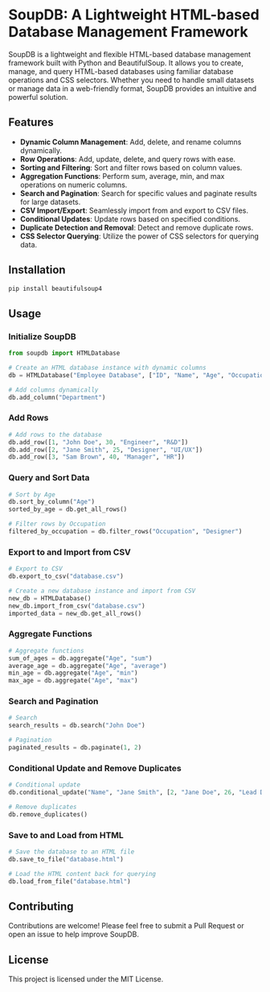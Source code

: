 # SoupDB: A Lightweight HTML-based Database Management Framework

SoupDB is a lightweight and flexible HTML-based database management framework built with Python and BeautifulSoup. It allows you to create, manage, and query HTML-based databases using familiar database operations and CSS selectors. Whether you need to handle small datasets or manage data in a web-friendly format, SoupDB provides an intuitive and powerful solution.

## Features
- **Dynamic Column Management**: Add, delete, and rename columns dynamically.
- **Row Operations**: Add, update, delete, and query rows with ease.
- **Sorting and Filtering**: Sort and filter rows based on column values.
- **Aggregation Functions**: Perform sum, average, min, and max operations on numeric columns.
- **Search and Pagination**: Search for specific values and paginate results for large datasets.
- **CSV Import/Export**: Seamlessly import from and export to CSV files.
- **Conditional Updates**: Update rows based on specified conditions.
- **Duplicate Detection and Removal**: Detect and remove duplicate rows.
- **CSS Selector Querying**: Utilize the power of CSS selectors for querying data.

## Installation

```bash
pip install beautifulsoup4
```

## Usage

### Initialize SoupDB
```python
from soupdb import HTMLDatabase

# Create an HTML database instance with dynamic columns
db = HTMLDatabase("Employee Database", ["ID", "Name", "Age", "Occupation"])

# Add columns dynamically
db.add_column("Department")
```

### Add Rows
```python
# Add rows to the database
db.add_row([1, "John Doe", 30, "Engineer", "R&D"])
db.add_row([2, "Jane Smith", 25, "Designer", "UI/UX"])
db.add_row([3, "Sam Brown", 40, "Manager", "HR"])
```

### Query and Sort Data
```python
# Sort by Age
db.sort_by_column("Age")
sorted_by_age = db.get_all_rows()

# Filter rows by Occupation
filtered_by_occupation = db.filter_rows("Occupation", "Designer")
```

### Export to and Import from CSV
```python
# Export to CSV
db.export_to_csv("database.csv")

# Create a new database instance and import from CSV
new_db = HTMLDatabase()
new_db.import_from_csv("database.csv")
imported_data = new_db.get_all_rows()
```

### Aggregate Functions
```python
# Aggregate functions
sum_of_ages = db.aggregate("Age", "sum")
average_age = db.aggregate("Age", "average")
min_age = db.aggregate("Age", "min")
max_age = db.aggregate("Age", "max")
```

### Search and Pagination
```python
# Search
search_results = db.search("John Doe")

# Pagination
paginated_results = db.paginate(1, 2)
```

### Conditional Update and Remove Duplicates
```python
# Conditional update
db.conditional_update("Name", "Jane Smith", [2, "Jane Doe", 26, "Lead Designer", "UI/UX"])

# Remove duplicates
db.remove_duplicates()
```

### Save to and Load from HTML
```python
# Save the database to an HTML file
db.save_to_file("database.html")

# Load the HTML content back for querying
db.load_from_file("database.html")
```

## Contributing
Contributions are welcome! Please feel free to submit a Pull Request or open an issue to help improve SoupDB.

## License
This project is licensed under the MIT License.
